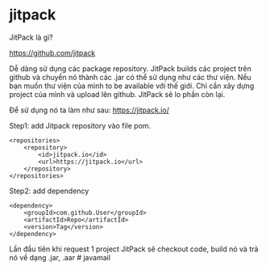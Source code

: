 # jitpack


JitPack là gì?

https://github.com/jitpack

Dễ dàng sử dụng các package repository. JitPack builds các project trên github và chuyển nó thành các .jar có thể sử dụng như các thư viện.
Nếu bạn muốn thư viện của mình to be available với thế giới. Chỉ cần xây dựng project của mình và upload lên github. JitPack sẽ lo phần còn lại.

Để sử dụng nó ta làm như sau: https://jitpack.io/

Step1: add Jitpack repository vào file pom.
	
	<repositories>
		<repository>
		    <id>jitpack.io</id>
		    <url>https://jitpack.io</url>
		</repository>
	</repositories>

Step2: add dependency
	
	<dependency>
	    <groupId>com.github.User</groupId>
	    <artifactId>Repo</artifactId>
	    <version>Tag</version>
	</dependency>
	
Lần đầu tiên khi request 1 project JitPack sẽ checkout code, build nó và trả nó về dạng .jar, .aar	# javamail

